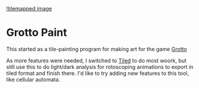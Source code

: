 [!tilemapped image](https://wileywiggins.com/images/grotto-title.png)

# Grotto Paint

This started as a tile-painting program for making art for the game [Grotto](https://grotto.wileywiggins.com)

As more features were needed, I switched to [Tiled](https://www.mapeditor.org) to do most woork, but still use this to do light/dark analysis for rotoscoping animations to export in tiled format and finish there. I'd like to try adding new features to this tool, like cellular automata.
